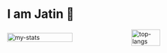 # I am Jatin 👋

<div style="display: flex; align-items: center; gap: 12px;">
  <img alt="my-stats" width = "55%" src="https://github-readme-stats.vercel.app/api?username=vercetti322&show_icons=true"/>
  <img alt="top-langs" width= "36.5%" src="https://github-readme-stats.vercel.app/api/top-langs/?username=vercetti322&hide=jupyter%20notebook&langs_count=8&layout=compact"/>
</div>



